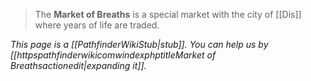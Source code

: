 > The **Market of Breaths** is a special market with the city of [[Dis]] where years of life are traded.



*This page is a [[PathfinderWikiStub|stub]]. You can help us by [[httpspathfinderwikicomwindexphptitleMarket of Breathsactionedit|expanding it]].*








